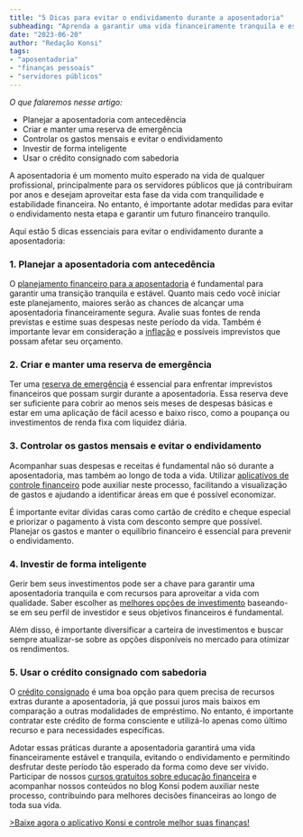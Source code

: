```yaml
---
title: "5 Dicas para evitar o endividamento durante a aposentadoria"
subheading: "Aprenda a garantir uma vida financeiramente tranquila e estável na aposentadoria"
date: "2023-06-20"
author: "Redação Konsi"
tags:
- "aposentadoria"
- "finanças pessoais"
- "servidores públicos"
---
```


_O que falaremos nesse artigo:_

- Planejar a aposentadoria com antecedência
- Criar e manter uma reserva de emergência
- Controlar os gastos mensais e evitar o endividamento
- Investir de forma inteligente
- Usar o crédito consignado com sabedoria

A aposentadoria é um momento muito esperado na vida de qualquer profissional, principalmente para os servidores públicos que já contribuíram por anos e desejam aproveitar esta fase da vida com tranquilidade e estabilidade financeira. No entanto, é importante adotar medidas para evitar o endividamento nesta etapa e garantir um futuro financeiro tranquilo.

Aqui estão 5 dicas essenciais para evitar o endividamento durante a aposentadoria:

### 1. Planejar a aposentadoria com antecedência

O [planejamento financeiro para a aposentadoria](planejamento-financeiro-para-aposentadoria-no-setor-pblico.md) é fundamental para garantir uma transição tranquila e estável. Quanto mais cedo você iniciar este planejamento, maiores serão as chances de alcançar uma aposentadoria financeiramente segura. Avalie suas fontes de renda previstas e estime suas despesas neste período da vida. Também é importante levar em consideração a [inflação](como-montar-um-planejamento-financeiro-de-longo-prazo-para-servidores-pblicos.md) e possíveis imprevistos que possam afetar seu orçamento.

### 2. Criar e manter uma reserva de emergência

Ter uma [reserva de emergência](a-importncia-da-reserva-de-emergncia-e-como-constru-la-com-inteligncia-financeira.md) é essencial para enfrentar imprevistos financeiros que possam surgir durante a aposentadoria. Essa reserva deve ser suficiente para cobrir ao menos seis meses de despesas básicas e estar em uma aplicação de fácil acesso e baixo risco, como a poupança ou investimentos de renda fixa com liquidez diária.

### 3. Controlar os gastos mensais e evitar o endividamento

Acompanhar suas despesas e receitas é fundamental não só durante a aposentadoria, mas também ao longo de toda a vida. Utilizar [aplicativos de controle financeiro](aplicativo-de-controle-financeiro-confira-otimas-opcoes.md) pode auxiliar neste processo, facilitando a visualização de gastos e ajudando a identificar áreas em que é possível economizar.

É importante evitar dívidas caras como cartão de crédito e cheque especial e priorizar o pagamento à vista com desconto sempre que possível. Planejar os gastos e manter o equilíbrio financeiro é essencial para prevenir o endividamento.

### 4. Investir de forma inteligente

Gerir bem seus investimentos pode ser a chave para garantir uma aposentadoria tranquila e com recursos para aproveitar a vida com qualidade. Saber escolher as [melhores opções de investimento](investimentos-a-curto-prazo-para-servidores-pblicos-opes-seguras-e-rentveis.md) baseando-se em seu perfil de investidor e seus objetivos financeiros é fundamental.

Além disso, é importante diversificar a carteira de investimentos e buscar sempre atualizar-se sobre as opções disponíveis no mercado para otimizar os rendimentos.

### 5. Usar o crédito consignado com sabedoria

O [crédito consignado](crdito-consignado-saiba-como-torn-lo-uma-aliada-na-conquista-do-sonho-da-casa-prpria.md) é uma boa opção para quem precisa de recursos extras durante a aposentadoria, já que possui juros mais baixos em comparação a outras modalidades de empréstimo. No entanto, é importante contratar este crédito de forma consciente e utilizá-lo apenas como último recurso e para necessidades específicas.

Adotar essas práticas durante a aposentadoria garantirá uma vida financeiramente estável e tranquila, evitando o endividamento e permitindo desfrutar deste período tão esperado da forma como deve ser vivido. Participar de nossos [cursos gratuitos sobre educação financeira](a-importncia-da-educao-financeira-para-servidores-pblicos-e-como-implement-la-em-sua-vida.md) e acompanhar nossos conteúdos no blog Konsi podem auxiliar neste processo, contribuindo para melhores decisões financeiras ao longo de toda sua vida.

[>Baixe agora o aplicativo Konsi e controle melhor suas finanças!](www.konsi.com.br/download)